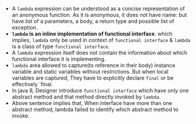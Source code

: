 - A `lambda` expression can be understood as a concise representation of an anonymous function. As it is anonymous, it
  does not have name: but have list of a parameters, a body, a return type and possible list of exception.
- **`lambda` is an inline implementation of functional interface**. which implies, `lambda` only be used in context
  of `functional interface` & `lambda` is a class of type `functional interface`.
- A `lambda` expression itself does not contain the information about which functional interface it is implementing.
- `lambda` area allowed to capture(to reference in their body) instance variable and static variables without
  restrictions. But when local variables are captured, They have to explicitly declare `final` or be effectively `final.
- In java 8, Designer introduce `functional interface` which have only one abstract method and that method directly
  invoked by `lambda`.
- Above sentence implies that, When interface have more than one abstract method, lambda failed to identify which
  abstract method to invoke.